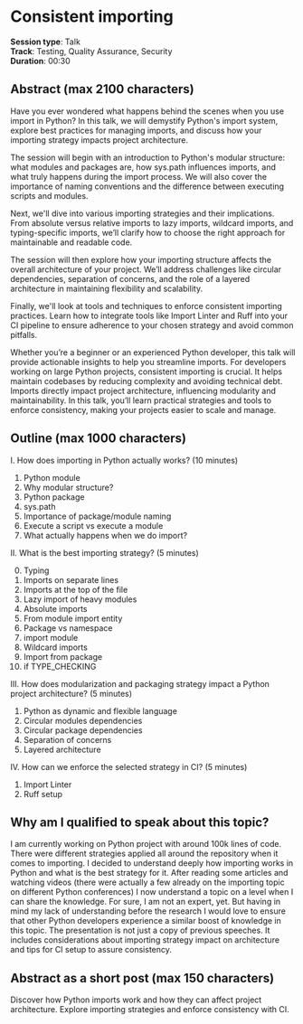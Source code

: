 # Consistent importing

**Session type**: Talk  
**Track**: Testing, Quality Assurance, Security  
**Duration**: 00:30

## Abstract (max 2100 characters)

Have you ever wondered what happens behind the scenes when you use import in Python? In this talk, we will demystify Python's import system, explore best practices for managing imports, and discuss how your importing strategy impacts project architecture.

The session will begin with an introduction to Python's modular structure: what modules and packages are, how sys.path influences imports, and what truly happens during the import process. We will also cover the importance of naming conventions and the difference between executing scripts and modules.

Next, we'll dive into various importing strategies and their implications. From absolute versus relative imports to lazy imports, wildcard imports, and typing-specific imports, we’ll clarify how to choose the right approach for maintainable and readable code.

The session will then explore how your importing structure affects the overall architecture of your project. We’ll address challenges like circular dependencies, separation of concerns, and the role of a layered architecture in maintaining flexibility and scalability.

Finally, we'll look at tools and techniques to enforce consistent importing practices. Learn how to integrate tools like Import Linter and Ruff into your CI pipeline to ensure adherence to your chosen strategy and avoid common pitfalls.

Whether you’re a beginner or an experienced Python developer, this talk will provide actionable insights to help you streamline imports. For developers working on large Python projects, consistent importing is crucial. It helps maintain codebases by reducing complexity and avoiding technical debt. Imports directly impact project architecture, influencing modularity and maintainability. In this talk, you’ll learn practical strategies and tools to enforce consistency, making your projects easier to scale and manage.

## Outline (max 1000 characters)

I. How does importing in Python actually works? (10 minutes)

1. Python module
2. Why modular structure?
3. Python package
4. sys.path
5. Importance of package/module naming
6. Execute a script vs execute a module
7. What actually happens when we do import?

II. What is the best importing strategy? (5 minutes)

0. Typing
1. Imports on separate lines
2. Imports at the top of the file
3. Lazy import of heavy modules
4. Absolute imports
5. From module import entity
6. Package vs namespace
7. import module
8. Wildcard imports
9. Import from package 
10. if TYPE_CHECKING

III. How does modularization and packaging strategy impact a Python project architecture? (5 minutes)

1. Python as dynamic and flexible language
2. Circular modules dependencies
3. Circular package dependencies
4. Separation of concerns
5. Layered architecture

IV. How can we enforce the selected strategy in CI? (5 minutes)
1. Import Linter
2. Ruff setup

## Why am I qualified to speak about this topic?

I am currently working on Python project with around 100k lines of code. There were different strategies applied all around the repository when it comes to importing. I decided to understand deeply how importing works in Python and what is the best strategy for it. After reading some articles and watching videos (there were actually a few already on the importing topic on different Python conferences) I now understand a topic on a level when I can share the knowledge. For sure, I am not an expert, yet. But having in mind my lack of understanding before the research I would love to ensure that other Python developers experience a similar boost of knowledge in this topic. The presentation is not just a copy of previous speeches. It includes considerations about importing strategy impact on architecture and tips for CI setup to assure consistency.

## Abstract as a short post (max 150 characters)

Discover how Python imports work and how they can affect project architecture. Explore importing strategies and enforce consistency with CI.
